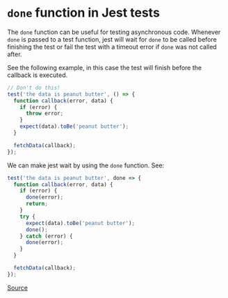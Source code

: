 # `done` function in Jest tests

The `done` function can be useful for testing asynchronous code. Whenever `done` is passed to a test function, jest will
wait for `done` to be called before finishing the test or fail the test with a timeout error if `done` was
not called after.

See the following example, in this case the test will finish before the callback is executed.

```javascript
// Don't do this!
test('the data is peanut butter', () => {
  function callback(error, data) {
    if (error) {
      throw error;
    }
    expect(data).toBe('peanut butter');
  }

  fetchData(callback);
});
```

We can make jest wait by using the `done` function. See:

```javascript
test('the data is peanut butter', done => {
  function callback(error, data) {
    if (error) {
      done(error);
      return;
    }
    try {
      expect(data).toBe('peanut butter');
      done();
    } catch (error) {
      done(error);
    }
  }

  fetchData(callback);
});
```

[Source](https://jestjs.io/docs/asynchronous#callbacks)
